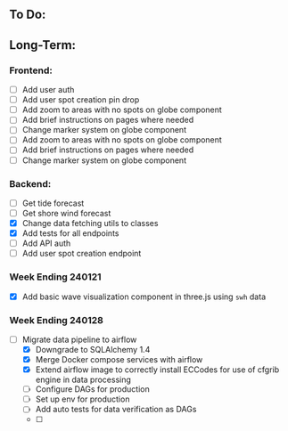 ## To Do:

## Long-Term:

### Frontend:

- [ ] Add user auth
- [ ] Add user spot creation pin drop
- [ ] Add zoom to areas with no spots on globe component
- [ ] Add brief instructions on pages where needed
- [ ] Change marker system on globe component
- [ ] Add zoom to areas with no spots on globe component
- [ ] Add brief instructions on pages where needed
- [ ] Change marker system on globe component

### Backend:

- [ ] Get tide forecast
- [ ] Get shore wind forecast
- [x] Change data fetching utils to classes
- [x] Add tests for all endpoints
- [ ] Add API auth
- [ ] Add user spot creation endpoint

### Week Ending 240121

- [x] Add basic wave visualization component in three.js using `swh` data

### Week Ending 240128

- [ ] Migrate data pipeline to airflow
  - [x] Downgrade to SQLAlchemy 1.4
  - [x] Merge Docker compose services with airflow
  - [x] Extend airflow image to correctly install ECCodes for use of cfgrib engine in data processing
  - [ ] Configure DAGs for production
  - [ ] Set up env for production
  - [ ] Add auto tests for data verification as DAGs
  - [ ]
